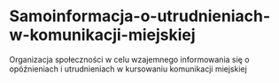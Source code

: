 # Samoinformacja-o-utrudnieniach-w-komunikacji-miejskiej
Organizacja społeczności w celu wzajemnego informowania się o opóźnieniach i utrudnieniach w kursowaniu komunikacji miejskiej 
